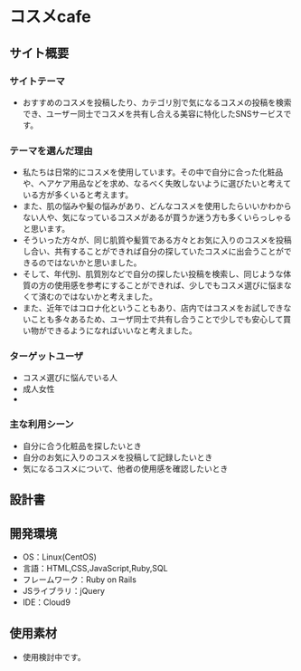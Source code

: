 # コスメcafe

## サイト概要
### サイトテーマ
- おすすめのコスメを投稿したり、カテゴリ別で気になるコスメの投稿を検索でき、ユーザー同士でコスメを共有し合える美容に特化したSNSサービスです。

### テーマを選んだ理由
- 私たちは日常的にコスメを使用しています。その中で自分に合った化粧品や、ヘアケア用品などを求め、なるべく失敗しないように選びたいと考えている方が多くいると考えます。
- また、肌の悩みや髪の悩みがあり、どんなコスメを使用したらいいかわからない人や、気になっているコスメがあるが買うか迷う方も多くいらっしゃると思います。
- そういった方々が、同じ肌質や髪質である方々とお気に入りのコスメを投稿し合い、共有することができれば自分の探していたコスメに出会うことができるのではないかと思いました。
- そして、年代別、肌質別などで自分の探したい投稿を検索し、同じような体質の方の使用感を参考にすることができれば、少しでもコスメ選びに悩まなくて済むのではないかと考えました。
- また、近年ではコロナ化ということもあり、店内ではコスメをお試しできないことも多々あるため、ユーザ同士で共有し合うことで少しでも安心して買い物ができるようになればいいなと考えました。


### ターゲットユーザ
- コスメ選びに悩んでいる人
- 成人女性
- 

### 主な利用シーン
- 自分に合う化粧品を探したいとき
- 自分のお気に入りのコスメを投稿して記録したいとき
- 気になるコスメについて、他者の使用感を確認したいとき

## 設計書

## 開発環境
- OS：Linux(CentOS)
- 言語：HTML,CSS,JavaScript,Ruby,SQL
- フレームワーク：Ruby on Rails
- JSライブラリ：jQuery
- IDE：Cloud9

## 使用素材
- 使用検討中です。
